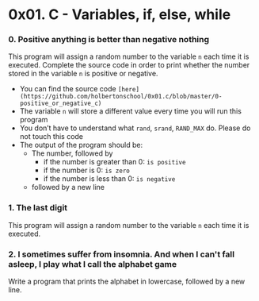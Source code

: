 # 0x01. C - Variables, if, else, while
### 0. Positive anything is better than negative nothing
This program will assign a random number to the variable `n` each time it is executed. Complete the source code in order to print whether the number stored in the variable `n` is positive or negative.
* You can find the source code `[here](https://github.com/holbertonschool/0x01.c/blob/master/0-positive_or_negative_c)`
* The variable `n` will store a different value every time you will run this program
* You don’t have to understand what `rand`, `srand`, `RAND_MAX` do. Please do not touch this code
* The output of the program should be:
    * The number, followed by
        * if the number is greater than 0: `is positive`
        * if the number is 0: `is zero`
        * if the number is less than 0: `is negative`
    * followed by a new line
### 1. The last digit
This program will assign a random number to the variable `n` each time it is executed. 
### 2. I sometimes suffer from insomnia. And when I can't fall asleep, I play what I call the alphabet game
Write a program that prints the alphabet in lowercase, followed by a new line. 
